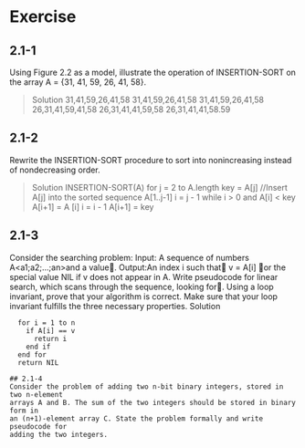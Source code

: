 # Exercise
## 2.1-1
Using Figure 2.2 as a model, illustrate the operation of INSERTION-SORT on the array A = {31, 41, 59, 26, 41, 58}.
> Solution
  31,41,59,26,41,58
  31,41,59,26,41,58
  31,41,59,26,41,58
  26,31,41,59,41,58
  26,31,41,41,59,58
  26,31,41,41,58.59
  
## 2.1-2
Rewrite the INSERTION-SORT procedure to sort into nonincreasing instead of nondecreasing order.
> Solution
  INSERTION-SORT(A)
    for j = 2 to A.length
        key = A[j]
        //Insert A[j] into the sorted sequence A[1..j-1]
        i = j - 1
        while i > 0 and A[i] < key
          A[i+1] = A [i]
          i = i - 1
        A[i+1] = key

## 2.1-3
Consider the searching problem:
Input: A sequence of numbers A<a1;a2;...;an>and a value.
Output:An index i such that v = A[i] or the special value NIL if v does not appear in A.
Write pseudocode for linear search, which scans through the sequence, looking
for. Using a loop invariant, prove that your algorithm is correct. Make sure that
your loop invariant fulfills the three necessary properties.
 Solution
```  
  for i = 1 to n
    if A[i] == v
      return i
    end if
  end for
  return NIL

## 2.1-4
Consider the problem of adding two n-bit binary integers, stored in two n-element
arrays A and B. The sum of the two integers should be stored in binary form in
an (n+1)-element array C. State the problem formally and write pseudocode for
adding the two integers.
